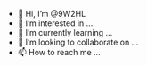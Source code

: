 - 👋 Hi, I’m @9W2HL
- 👀 I’m interested in ...
- 🌱 I’m currently learning ...
- 💞️ I’m looking to collaborate on ...
- 📫 How to reach me ...

<!---
9W2HL/9W2HL is a ✨ special ✨ repository because its `README.md` (this file) appears on your GitHub profile.
You can click the Preview link to take a look at your changes.
--->
